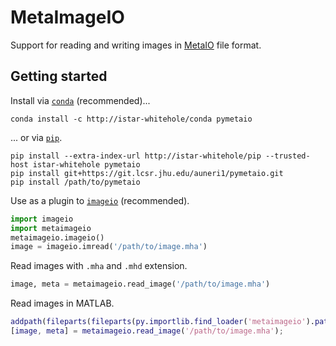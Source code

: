 # MetaImageIO

Support for reading and writing images in [MetaIO](http://www.itk.org/Wiki/ITK/MetaIO/Documentation) file format.

## Getting started

Install via [`conda`](https://docs.conda.io/projects/conda) (recommended)...

```shell
conda install -c http://istar-whitehole/conda pymetaio
```

... or via [`pip`](https://pip.pypa.io).

```shell
pip install --extra-index-url http://istar-whitehole/pip --trusted-host istar-whitehole pymetaio
pip install git+https://git.lcsr.jhu.edu/auneri1/pymetaio.git
pip install /path/to/pymetaio
```

Use as a plugin to [`imageio`](https://github.com/imageio/imageio) (recommended).

```python
import imageio
import metaimageio
metaimageio.imageio()
image = imageio.imread('/path/to/image.mha')
```

Read images with `.mha` and `.mhd` extension.

```python
image, meta = metaimageio.read_image('/path/to/image.mha')
```

Read images in MATLAB.

```matlab
addpath(fileparts(fileparts(py.importlib.find_loader('metaimageio').path.char)));
[image, meta] = metaimageio.read_image('/path/to/image.mha');
```
